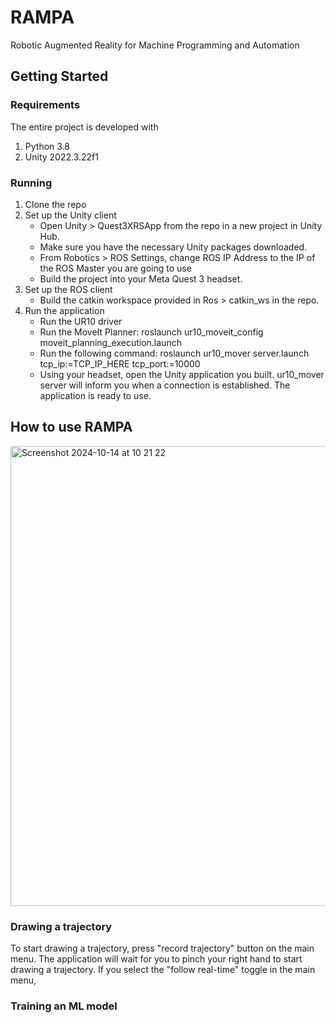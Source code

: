 # RAMPA
Robotic Augmented Reality for Machine Programming and Automation

## Getting Started
### Requirements
The entire project is developed with
1. Python 3.8
2. Unity 2022.3.22f1

### Running
1. Clone the repo
2. Set up the Unity client
   - Open Unity > Quest3XRSApp from the repo in a new project in Unity Hub.
   - Make sure you have the necessary Unity packages downloaded.
   - From Robotics > ROS Settings, change ROS IP Address to the IP of the ROS Master you are going to use
   - Build the project into your Meta Quest 3 headset.
3. Set up the ROS client
   - Build the catkin workspace provided in Ros > catkin_ws in the repo.
4. Run the application
   -  Run the UR10 driver
   -   Run the MoveIt Planner: roslaunch ur10_moveit_config moveit_planning_execution.launch
   -   Run the following command: roslaunch ur10_mover server.launch tcp_ip:=TCP_IP_HERE tcp_port:=10000
   -   Using your headset, open the Unity application you built. ur10_mover server will inform you when a connection is established. The application is ready to use.


## How to use RAMPA
<img width="736" alt="Screenshot 2024-10-14 at 10 21 22" src="https://github.com/user-attachments/assets/3b02b442-c713-403b-93f0-60d23f3acef0">

### Drawing a trajectory
To start drawing a trajectory, press "record trajectory" button on the main menu. The application will wait for you to pinch your right hand to start drawing a trajectory. If you select the "follow real-time" toggle in the main menu, 

### Training an ML model
